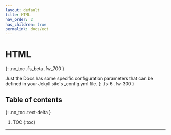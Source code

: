 ```yaml
---
layout: default
title: HTML
nav_order: 2
has_children: true
permalink: docs/ect
---
```


# HTML
{: .no_toc .fs_beta .fw_700 }

Just the Docs has some specific configuration parameters that can be defined in your Jekyll site's _config.yml file.
{: .fs-6 .fw-300 }

## Table of contents
{: .no_toc .text-delta }

1. TOC
{:toc}

---
